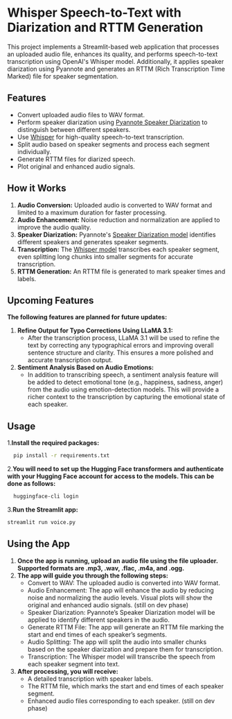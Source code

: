 # Whisper Speech-to-Text with Diarization and RTTM Generation

This project implements a Streamlit-based web application that processes an uploaded audio file, enhances its quality, and performs speech-to-text transcription using OpenAI's Whisper model. Additionally, it applies speaker diarization using Pyannote and generates an RTTM (Rich Transcription Time Marked) file for speaker segmentation.

## Features
- Convert uploaded audio files to WAV format.
- Perform speaker diarization using [Pyannote Speaker Diarization](https://huggingface.co/pyannote/speaker-diarization-3.1) to distinguish between different speakers.
- Use [Whisper](https://huggingface.co/openai/whisper-large-v3) for high-quality speech-to-text transcription.
- Split audio based on speaker segments and process each segment individually.
- Generate RTTM files for diarized speech.
- Plot original and enhanced audio signals.

## How it Works
1. **Audio Conversion:** Uploaded audio is converted to WAV format and limited to a maximum duration for faster processing.
2. **Audio Enhancement:** Noise reduction and normalization are applied to improve the audio quality.
3. **Speaker Diarization:** Pyannote's [Speaker Diarization model](https://huggingface.co/pyannote/speaker-diarization-3.1) identifies different speakers and generates speaker segments.
4. **Transcription:** The [Whisper model](https://huggingface.co/openai/whisper-large-v3) transcribes each speaker segment, even splitting long chunks into smaller segments for accurate transcription.
5. **RTTM Generation:** An RTTM file is generated to mark speaker times and labels.

## Upcoming Features

**The following features are planned for future updates:**

1.	**Refine Output for Typo Corrections Using LLaMA 3.1:**
	 - After the transcription process, LLaMA 3.1 will be used to refine the text by correcting any typographical errors and improving overall sentence structure and clarity. This ensures a more polished and accurate transcription output.
2.	**Sentiment Analysis Based on Audio Emotions:**
	 - In addition to transcribing speech, a sentiment analysis feature will be added to detect emotional tone (e.g., happiness, sadness, anger) from the audio using emotion-detection models. This will provide a richer context to the transcription by capturing the emotional state of each speaker.


## Usage

1.**Install the required packages:**
  ```bash
    pip install -r requirements.txt
```
2.**You will need to set up the Hugging Face transformers and authenticate with your Hugging Face account for access to the models. This can be done as follows:**
  ```bash
    huggingface-cli login
```
3.**Run the Streamlit app:**
```bash
streamlit run voice.py
```
## Using the App
1.	**Once the app is running, upload an audio file using the file uploader. Supported formats are .mp3, .wav, .flac, .m4a, and .ogg.**
2.	**The app will guide you through the following steps:**
	 - Convert to WAV: The uploaded audio is converted into WAV format.
	 - Audio Enhancement: The app will enhance the audio by reducing noise and normalizing the audio levels. Visual plots will show the original and enhanced audio signals. (still on dev phase)
	 - Speaker Diarization: Pyannote’s Speaker Diarization model will be applied to identify different speakers in the audio.
	 - Generate RTTM File: The app will generate an RTTM file marking the start and end times of each speaker’s segments.
	 - Audio Splitting: The app will split the audio into smaller chunks based on the speaker diarization and prepare them for transcription.
	 - Transcription: The Whisper model will transcribe the speech from each speaker segment into text.
3.	**After processing, you will receive:**
	 - A detailed transcription with speaker labels.
	 - The RTTM file, which marks the start and end times of each speaker segment.
	 - Enhanced audio files corresponding to each speaker. (still on dev phase)



